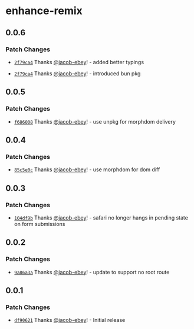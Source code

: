 # enhance-remix

## 0.0.6

### Patch Changes

- [`2f79ca4`](https://github.com/jacob-ebey/enhance-remix/commit/2f79ca4acddf73f30483b1f975c8484abfcc22aa) Thanks [@jacob-ebey](https://github.com/jacob-ebey)! - added better typings

- [`2f79ca4`](https://github.com/jacob-ebey/enhance-remix/commit/2f79ca4acddf73f30483b1f975c8484abfcc22aa) Thanks [@jacob-ebey](https://github.com/jacob-ebey)! - introduced bun pkg

## 0.0.5

### Patch Changes

- [`f686008`](https://github.com/jacob-ebey/enhance-remix/commit/f686008b69a76ec490c8a76a90665ced2c333bb8) Thanks [@jacob-ebey](https://github.com/jacob-ebey)! - use unpkg for morphdom delivery

## 0.0.4

### Patch Changes

- [`85c5e0c`](https://github.com/jacob-ebey/enhance-remix/commit/85c5e0c3c9e16d0de9d5d4438015247de75a8c2f) Thanks [@jacob-ebey](https://github.com/jacob-ebey)! - use morphdom for dom diff

## 0.0.3

### Patch Changes

- [`104df9b`](https://github.com/jacob-ebey/enhance-remix/commit/104df9b305b3cc440a1c15eb2c3b7298c97327aa) Thanks [@jacob-ebey](https://github.com/jacob-ebey)! - safari no longer hangs in pending state on form submissions

## 0.0.2

### Patch Changes

- [`9a86a3a`](https://github.com/jacob-ebey/enhance-remix/commit/9a86a3a53134a9e010a8ad38320c587593d3267b) Thanks [@jacob-ebey](https://github.com/jacob-ebey)! - update to support no root route

## 0.0.1

### Patch Changes

- [`df90621`](https://github.com/jacob-ebey/enhance-remix/commit/df90621d741d000a53dbc0d84f6c8ce33e84246a) Thanks [@jacob-ebey](https://github.com/jacob-ebey)! - Initial release
